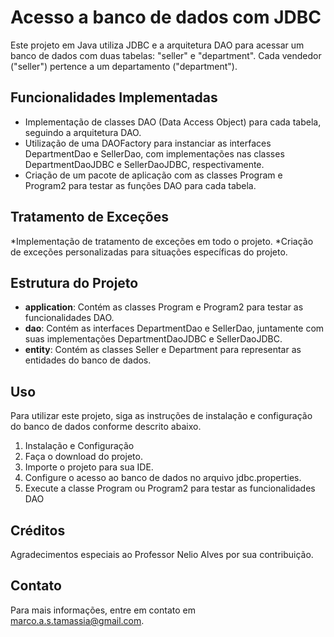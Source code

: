 # Acesso a banco de dados com JDBC

Este projeto em Java utiliza JDBC e a arquitetura DAO para acessar um banco de dados com duas tabelas: "seller" e "department". Cada vendedor ("seller") pertence a um departamento ("department").

## Funcionalidades Implementadas

  * Implementação de classes DAO (Data Access Object) para cada tabela, seguindo a arquitetura DAO.
  * Utilização de uma DAOFactory para instanciar as interfaces DepartmentDao e SellerDao, com implementações nas classes DepartmentDaoJDBC e SellerDaoJDBC, respectivamente.
  * Criação de um pacote de aplicação com as classes Program e Program2 para testar as funções DAO para cada tabela.

## Tratamento de Exceções

  *Implementação de tratamento de exceções em todo o projeto.
  *Criação de exceções personalizadas para situações específicas do projeto.

## Estrutura do Projeto

  * **application**: Contém as classes Program e Program2 para testar as funcionalidades DAO.
  * **dao**: Contém as interfaces DepartmentDao e SellerDao, juntamente com suas implementações DepartmentDaoJDBC e SellerDaoJDBC.
  * **entity**: Contém as classes Seller e Department para representar as entidades do banco de dados.
  

## Uso

Para utilizar este projeto, siga as instruções de instalação e configuração do banco de dados conforme descrito abaixo.

1. Instalação e Configuração
2. Faça o download do projeto.
3. Importe o projeto para sua IDE.
4. Configure o acesso ao banco de dados no arquivo jdbc.properties.
5. Execute a classe Program ou Program2 para testar as funcionalidades DAO

## Créditos

Agradecimentos especiais ao Professor Nelio Alves por sua contribuição.

## Contato

Para mais informações, entre em contato em marco.a.s.tamassia@gmail.com.




